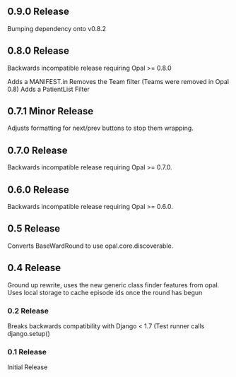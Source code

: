 ## 0.9.0 Release
Bumping dependency onto v0.8.2


## 0.8.0 Release

Backwards incompatible release requiring Opal >= 0.8.0

Adds a MANIFEST.in
Removes the Team filter (Teams were removed in Opal 0.8)
Adds a PatientList Filter

## 0.7.1 Minor Release

Adjusts formatting for next/prev buttons to stop them wrapping.

## 0.7.0 Release

Backwards incompatible release requiring Opal >= 0.7.0.

## 0.6.0 Release

Backwards incompatible release requiring Opal >= 0.6.0.

## 0.5 Release

Converts BaseWardRound to use opal.core.discoverable.

## 0.4 Release

Ground up rewrite, uses the new generic class finder features from opal. Uses local
storage to cache episode ids once the round has begun

### 0.2 Release

Breaks backwards compatibility with Django < 1.7 (Test runner calls django.setup()

### 0.1 Release

Initial Release
